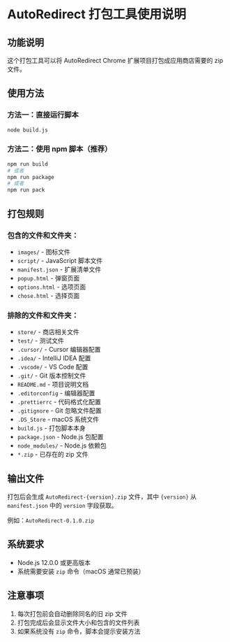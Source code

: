 # AutoRedirect 打包工具使用说明

## 功能说明

这个打包工具可以将 AutoRedirect Chrome 扩展项目打包成应用商店需要的 zip 文件。

## 使用方法

### 方法一：直接运行脚本
```bash
node build.js
```

### 方法二：使用 npm 脚本（推荐）
```bash
npm run build
# 或者
npm run package
# 或者
npm run pack
```

## 打包规则

### 包含的文件和文件夹：
- `images/` - 图标文件
- `script/` - JavaScript 脚本文件
- `manifest.json` - 扩展清单文件
- `popup.html` - 弹窗页面
- `options.html` - 选项页面
- `chose.html` - 选择页面

### 排除的文件和文件夹：
- `store/` - 商店相关文件
- `test/` - 测试文件
- `.cursor/` - Cursor 编辑器配置
- `.idea/` - IntelliJ IDEA 配置
- `.vscode/` - VS Code 配置
- `.git/` - Git 版本控制文件
- `README.md` - 项目说明文档
- `.editorconfig` - 编辑器配置
- `.prettierrc` - 代码格式化配置
- `.gitignore` - Git 忽略文件配置
- `.DS_Store` - macOS 系统文件
- `build.js` - 打包脚本本身
- `package.json` - Node.js 包配置
- `node_modules/` - Node.js 依赖包
- `*.zip` - 已存在的 zip 文件

## 输出文件

打包后会生成 `AutoRedirect-{version}.zip` 文件，其中 `{version}` 从 `manifest.json` 中的 `version` 字段获取。

例如：`AutoRedirect-0.1.0.zip`

## 系统要求

- Node.js 12.0.0 或更高版本
- 系统需要安装 `zip` 命令（macOS 通常已预装）

## 注意事项

1. 每次打包前会自动删除同名的旧 zip 文件
2. 打包完成后会显示文件大小和包含的文件列表
3. 如果系统没有 `zip` 命令，脚本会提示安装方法 